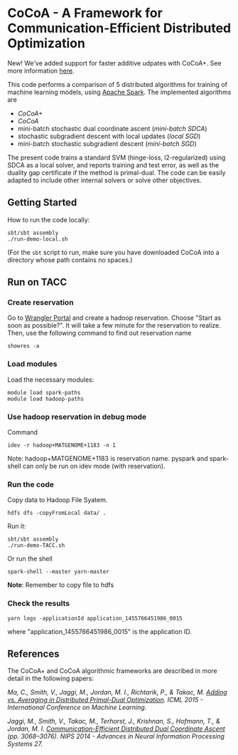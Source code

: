 # CoCoA - A Framework for Communication-Efficient Distributed Optimization

New! We've added support for faster additive udpates with CoCoA+. See more information [here](http://arxiv.org/abs/1502.03508).

This code performs a comparison of 5 distributed algorithms for training of machine learning models, using [Apache Spark](http://spark.apache.org). The implemented algorithms are
 - _CoCoA+_
 - _CoCoA_
 - mini-batch stochastic dual coordinate ascent (_mini-batch SDCA_)
 - stochastic subgradient descent with local updates (_local SGD_)
 - mini-batch stochastic subgradient descent (_mini-batch SGD_)

The present code trains a standard SVM (hinge-loss, l2-regularized) using SDCA as a local solver, and reports training and test error, as well as the duality gap certificate if the method is primal-dual. The code can be easily adapted to include other internal solvers or solve other objectives.

## Getting Started
How to run the code locally:

```
sbt/sbt assembly
./run-demo-local.sh
```

(For the `sbt` script to run, make sure you have downloaded CoCoA into a directory whose path contains no spaces.)

## Run on TACC

### Create reservation
Go to [Wrangler Portal](https://portal.wrangler.tacc.utexas.edu/) and create a hadoop reservation.
Choose "Start as soon as possible?". It will take a few minute for the reservation to realize.
Then, use the following command to find out reservation name
```
showres -a
```

### Load modules
Load the necessary modules:
```
module load spark-paths
module load hadoop-paths
```

### Use hadoop reservation in debug mode

Command
```
idev -r hadoop+MATGENOME+1183 -n 1
```

Note: hadoop+MATGENOME+1183 is reservation name. 
pyspark and spark-shell can only be run on idev mode (with reservation).

### Run the code
Copy data to Hadoop File Syatem.
```
hdfs dfs -copyFromLocal data/ .
```

Run it:
```
sbt/sbt assembly
./run-demo-TACC.sh
```

Or run the shell
```
spark-shell --master yarn-master
```
**Note**: Remember to copy file to hdfs

### Check the results

```
yarn logs -applicationId application_1455766451986_0015
```
where "application_1455766451986_0015" is the application ID.


## References
The CoCoA+ and CoCoA algorithmic frameworks are described in more detail in the following papers:

_Ma, C., Smith, V., Jaggi, M., Jordan, M. I., Richtarik, P., & Takac, M. [Adding vs. Averaging in Distributed Primal-Dual Optimization](http://arxiv.org/abs/1502.03508). ICML 2015 - International Conference on Machine Learning._

_Jaggi, M., Smith, V., Takac, M., Terhorst, J., Krishnan, S., Hofmann, T., & Jordan, M. I. [Communication-Efficient Distributed Dual Coordinate Ascent](http://papers.nips.cc/paper/5599-communication-efficient-distributed-dual-coordinate-ascent) (pp. 3068–3076). NIPS 2014 - Advances in Neural Information Processing Systems 27._
